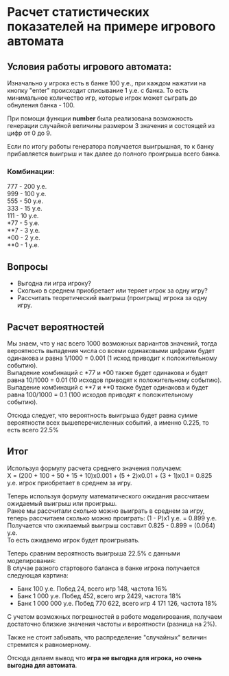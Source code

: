 # Расчет статистических показателей на примере игрового автомата

## Условия работы игрового автомата:  

Изначально у игрока есть в банке 100 у.е., при каждом нажатии на 
кнопку "enter" происходит списывание 1 у.е. с банка. То есть минимальное 
количество игр, которые игрок может сыграть до обнуления банка - 100.

При помощи функции **number** была реализована возможность генерации случайной
величины размером 3 значения и состоящей из цифр от 0 до 9.

Если по итогу работы генератора получается выигрышная, то к банку прибавляется 
выигрыш и так далее до полного проигрыша всего банка.

### Комбинации:  
777 - 200 у.е.  
999 - 100 у.е.  
555 - 50 y.e.  
333 - 15 y.e.  
111 - 10 y.e.  
*77 - 5 y.e.  
**7 - 3 y.e.  
*00 - 2 y.e.  
**0 - 1 y.e.

## Вопросы
* Выгодна ли игра игроку?
* Сколько в среднем приобретает или теряет игрок за одну игру?
* Рассчитать теоретический выигрыш (проигрыщ) игрока за одну игру.

## Расчет вероятностей

Мы знаем, что у нас всего 1000 возможных вариантов значений, тогда
вероятность выпадения числа со всеми одинаковыми цифрами будет одинакова и 
равна 1/1000 = 0.001 (1 исход приводит к положительному событию).  
Выпадение комбинаций с *77 и *00 также будет одинакова и будет равна
10/1000 = 0.01 (10 исходов приводят к положительному событию).  
Выпадение комбинаций с **7 и **0 также будет одинакова и будет равна
100/1000 = 0.1 (100 исходов приводят к положительному событию).

Отсюда следует, что вероятность выигрыша будет равна сумме вероятности 
всех вышеперечисленных событий, а именно 0.225, то есть всего 22.5%


## Итог
Используя формулу расчета среднего значения получаем:  
Х = (200 + 100 + 50 + 15 + 10)х0.001 + (5 + 2)х0.01 + (3 + 1)х0.1 = 0.825 у.е. 
игрок приобретает в среднем за игру.  

Теперь используя формулу математического ожидания рассчитаем ожидаемый выигрыш
или проигрыш.  
Ранее мы рассчитали сколько можно выиграть в среднем за игру, теперь рассчитаем 
сколько можно проиграть: (1 - Р)х1 у.е. = 0.899 у.е.  
Получается что ожилаемый выигрыш составит 0.825 - 0.899 = (0.064) у.е.  
То есть ожидаемо игрок будет проигрывать.

Теперь сравним вероятность выигрыша 22.5% с данными моделирования:  
В случае разного стартового баланса в банке игрока получается следующая картина:
* Банк 100 у.е. Побед 24, всего игр 148, частота 16%
* Банк 1 000 у.е. Побед 452, всего игр 2429, частота 18%
* Банк 1 000 000 у.е. Побед 770 622, всего игр 4 171 126, частота 18%

С учетом возможных погрешностей в работе моделирования, получаем достаточно 
близкие значения частоты и вероятности (разница на 2%).

Также не стоит забывать, что распределение "случайных" величин стремится к равномерному.

Отсюда делаем вывод что **игра не выгодна для игрока, но очень выгодна для 
автомата**.


